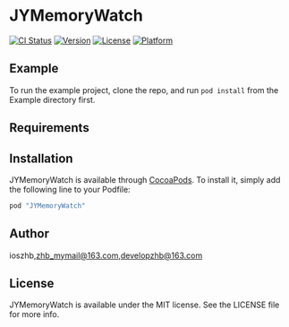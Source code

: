 # JYMemoryWatch

[![CI Status](http://img.shields.io/travis/ioszhb/JYMemoryWatch.svg?style=flat)](https://travis-ci.org/ioszhb/JYMemoryWatch)
[![Version](https://img.shields.io/cocoapods/v/JYMemoryWatch.svg?style=flat)](http://cocoapods.org/pods/JYMemoryWatch)
[![License](https://img.shields.io/cocoapods/l/JYMemoryWatch.svg?style=flat)](http://cocoapods.org/pods/JYMemoryWatch)
[![Platform](https://img.shields.io/cocoapods/p/JYMemoryWatch.svg?style=flat)](http://cocoapods.org/pods/JYMemoryWatch)

## Example

To run the example project, clone the repo, and run `pod install` from the Example directory first.

## Requirements

## Installation

JYMemoryWatch is available through [CocoaPods](http://cocoapods.org). To install
it, simply add the following line to your Podfile:

```ruby
pod "JYMemoryWatch"
```

## Author

ioszhb,zhb_mymail@163.com,developzhb@163.com

## License

JYMemoryWatch is available under the MIT license. See the LICENSE file for more info.
